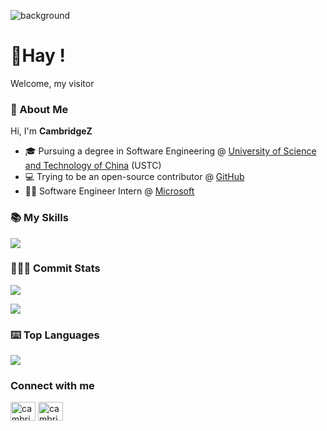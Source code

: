 ![background](https://github.com/CambridgeZ/CambridgeZ/blob/main/IMG_4919.JPG)

# 👋Hay !
Welcome, my visitor

### 👋 About Me
Hi, I'm **CambridgeZ**  
- 🎓 Pursuing a degree in Software Engineering @ [University of Science and Technology of China](https://www.ustc.edu.cn/) (USTC)  
- 💻 Trying to be an open-source contributor @ [GitHub](https://github.com/CambridgeZ)
- 👨‍💻 Software Engineer Intern @ [Microsoft](https://www.microsoft.com/)


<!---
CamberidgeZhao/CamberidgeZhao is a ✨ special ✨ repository because its `README.md` (this file) appears on your GitHub profile.
You can click the Preview link to take a look at your changes.
--->

### 📚 My Skills

<p align=>
  <a href="https://skillicons.dev">
    <img src="https://skillicons.dev/icons?i=,git,html,css,js,latex,vscode,linux,md,mysql,github,py,c,cpp,java,idea,stackoverflow,matlab,anaconda,vue,postman,vite,spring,maven,wordpress,cmake,redis,cs,vim&perline=12" />
  </a>
</p>


###  👨🏻‍💻 Commit Stats

![](https://github-readme-stats.vercel.app/api?username=CambridgeZ&count_private=true&show_icons=true&theme=dark&show_owner=true)

![](https://github-profile-trophy.vercel.app/?username=CambridgeZ&theme=dark&row=1)



###  ⌨️ Top Languages


![](https://github-readme-stats.vercel.app/api/top-langs/?username=CambridgeZ&theme=dark&hide=html,jupyter%20notebook)

### Connect with me
<p align="left">
<a href="https://codeforces.com/profile/cambridgechao" target="blank"><img align="center" src="https://raw.githubusercontent.com/rahuldkjain/github-profile-readme-generator/master/src/images/icons/Social/codeforces.svg" alt="cambridgechao" height="30" width="40" /></a>
<a href="https://www.leetcode.cn/cambridgechao" target="blank"><img align="center" src="https://raw.githubusercontent.com/rahuldkjain/github-profile-readme-generator/master/src/images/icons/Social/leet-code.svg" alt="cambridgechao" height="30" width="40" /></a>
</p>
